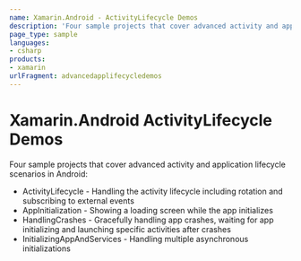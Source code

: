 ```yaml
---
name: Xamarin.Android - ActivityLifecycle Demos
description: 'Four sample projects that cover advanced activity and application lifecycle scenarios in Android: ActivityLifecycle - Handling the activity...'
page_type: sample
languages:
- csharp
products:
- xamarin
urlFragment: advancedapplifecycledemos
---
```

# Xamarin.Android ActivityLifecycle Demos

Four sample projects that cover advanced activity and application lifecycle scenarios in Android:

- ActivityLifecycle - Handling the activity lifecycle including rotation and subscribing to external events
- AppInitialization - Showing a loading screen while the app initializes
- HandlingCrashes - Gracefully handling app crashes, waiting for app initializing and launching specific activities after crashes
- InitializingAppAndServices - Handling multiple asynchronous initializations
